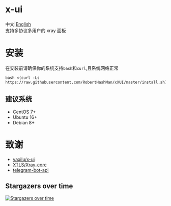 # x-ui
中文|[English](./README_ZH.md)  
支持多协议多用户的 xray 面板   
# 安装
在安装前请确保你的系统支持`bash`和`curl`,且系统网络正常  

```
bash <(curl -Ls https://raw.githubusercontent.com/RobertHashMan/xXUI/master/install.sh)
```
## 建议系统

- CentOS 7+
- Ubuntu 16+
- Debian 8+

# 致谢

- [vaxilu/x-ui](https://github.com/vaxilu/x-ui)
- [XTLS/Xray-core](https://github.com/XTLS/Xray-core)
- [telegram-bot-api](https://github.com/go-telegram-bot-api/telegram-bot-api)

## Stargazers over time

[![Stargazers over time](https://starchart.cc/RobertHashMan/xXUI.svg)](https://starchart.cc/RobertHashMan/xXUI)
